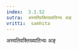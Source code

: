 ```yaml
---
index:  3.1.52
sutra:  अस्यतिवक्तिख्यातिभ्यः अङ्
vritti:  samhita 
---
```


अस्यतिवक्तिख्यातिभ्यः अङ्

